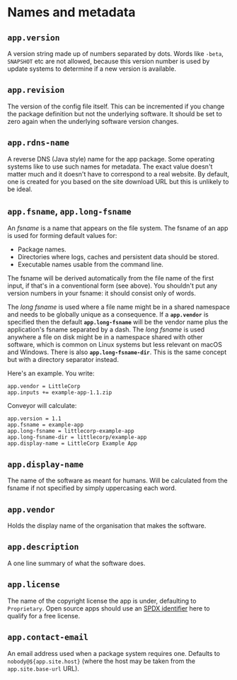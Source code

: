 # Names and metadata

## `app.version`

A version string made up of numbers separated by dots. Words like `-beta`, `SNAPSHOT` etc are not allowed, because this version number is used by update systems to determine if a new version is available.

## `app.revision`

The version of the config file itself. This can be incremented if you change the package definition but not the underlying software. It should be set to zero again when the underlying software version changes.

## `app.rdns-name`

A reverse DNS (Java style) name for the app package. Some operating systems like to use such names for metadata. The exact value doesn't matter much and it doesn't have to correspond to a real website. By default, one is created for you based on the site download URL but this is unlikely to be ideal.

## `app.fsname`, `app.long-fsname`

An *fsname* is a name that appears on the file system. The fsname of an app is used for forming default values for:

* Package names.
* Directories where logs, caches and persistent data should be stored.
* Executable names usable from the command line.

The fsname will be derived automatically from the file name of the first input, if that's in a conventional form (see above). You shouldn't put any version numbers in your fsname: it should consist only of words.

The *long fsname* is used where a file name might be in a shared namespace and needs to be globally unique as a consequence. If a **`app.vendor`** is specified then the default **`app.long-fsname`** will be the vendor name plus the application's fsname separated by a dash. The *long fsname* is used anywhere a file on disk might be in a namespace shared with other software, which is common on Linux systems but less relevant on macOS and Windows. There is also **`app.long-fsname-dir`**. This is the same concept but with a directory separator instead.

Here's an example. You write:

```hocon
app.vendor = LittleCorp
app.inputs += example-app-1.1.zip
```

Conveyor will calculate:

```hocon
app.version = 1.1
app.fsname = example-app
app.long-fsname = littlecorp-example-app
app.long-fsname-dir = littlecorp/example-app
app.display-name = LittleCorp Example App
```

## `app.display-name`

The name of the software as meant for humans. Will be calculated from the fsname if not specified by simply uppercasing each word.

## `app.vendor`

Holds the display name of the organisation that makes the software.

## `app.description`

A one line summary of what the software does.

## `app.license`

The name of the copyright license the app is under, defaulting to `Proprietary`. Open source apps should use an [SPDX identifier](https://spdx.org/licenses/) here to qualify for a free license.

## `app.contact-email`

An email address used when a package system requires one. Defaults to `nobody@${app.site.host}` (where the host may be taken from the `app.site.base-url` URL).

